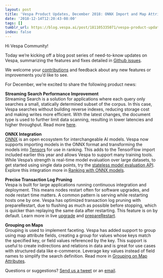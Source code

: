 ```yaml
---
layout: post
title: 'Vespa Product Updates, December 2018: ONNX Import and Map Attribute Grouping'
date: '2018-12-14T12:20:43-08:00'
tags: []
tumblr_url: https://blog.vespa.ai/post/181105335071/vespa-product-updates-december-2018-onnx-import
index: false
---
```

Hi Vespa Community!

Today we’re kicking off a blog post series of need-to-know updates on Vespa, summarizing the features and fixes detailed in [Github issues](https://github.com/vespa-engine/vespa/issues).

We welcome your [contributions](https://github.com/vespa-engine/vespa/blob/master/CONTRIBUTING.md) and feedback about any new features or improvements you’d like to see.

For December, we’re excited to share the following product news:

**Streaming Search Performance Improvement**  
Streaming Search is a solution for applications where each query only searches a small, statically determined subset of the corpus. In this case, Vespa searches without building reverse indexes, reducing storage cost and making writes more efficient. With the latest changes, the document type is used to further limit data scanning, resulting in lower latencies and higher throughput. Read more [here](https://docs.vespa.ai/en/streaming-search.html).

**ONNX Integration**  
[ONNX](https://onnx.ai/) is an open ecosystem for interchangeable AI models. Vespa now supports importing models in the ONNX format and transforming the models into [Tensors](https://docs.vespa.ai/en/tensor-user-guide.html) for use in ranking. This adds to the TensorFlow import included earlier this year and allows Vespa to support many training tools. While Vespa’s strength is real-time model evaluation over large datasets, to get started using single data points, try the [stateless model evaluation API](https://docs.vespa.ai/en/stateless-model-evaluation.html). Explore this integration more in [Ranking with ONNX models](https://docs.vespa.ai/en/onnx.html).

**Precise Transaction Log Pruning**  
Vespa is built for large applications running continuous integration and deployment. This means nodes restart often for software upgrades, and node restart time matters. A common pattern is serving while restarting hosts one by one. Vespa has optimized transaction log pruning with prepareRestart, due to flushing as much as possible before stopping, which is quicker than replaying the same data after restarting. This feature is on by default. Learn more in live [upgrade](https://docs.vespa.ai/en/operations/live-upgrade.html) and [prepareRestart](https://docs.vespa.ai/en/reference/vespa-cmdline-tools.html#vespa-proton-cmd).

**Grouping on Maps**  
Grouping is used to implement faceting. Vespa has added support to group using map attribute fields, creating a group for values whose keys match the specified key, or field values referenced by the key. This support is useful to create indirections and relations in data and is great for use cases with structured data like e-commerce. Leverage key values instead of field names to simplify the search definition. Read more in [Grouping on Map Attributes](https://docs.vespa.ai/en/reference/grouping-syntax.html).

Questions or suggestions? [Send us a tweet](https://twitter.com/vespaengine) or an [email](mailto:info@vespa.ai).


